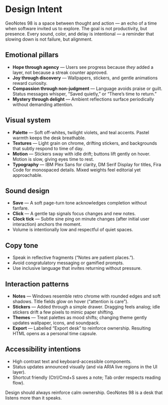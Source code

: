 # Design Intent

GeoNotes 98 is a space between thought and action — an echo of a time when software invited us to explore. The goal is not productivity, but presence. Every sound, color, and delay is intentional — a reminder that slowing down is not failure, but alignment.

## Emotional pillars

- **Hope through agency** — Users see progress because *they* added a layer, not because a streak counter approved.
- **Joy through discovery** — Wallpapers, stickers, and gentle animations reward curiosity.
- **Compassion through non-judgment** — Language avoids praise or guilt. Status messages whisper, “Saved quietly,” or “There’s time to return.”
- **Mystery through delight** — Ambient reflections surface periodically without demanding attention.

## Visual system

- **Palette** — Soft off-whites, twilight violets, and teal accents. Pastel warmth keeps the desk breathable.
- **Textures** — Light grain on chrome, drifting stickers, and backgrounds that subtly respond to time of day.
- **Motion** — Stickers sway with idle drift; buttons lift gently on hover. Motion is slow, giving eyes time to rest.
- **Typography** — IBM Plex Sans for clarity, DM Serif Display for titles, Fira Code for monospaced details. Mixed weights feel editorial yet approachable.

## Sound design

- **Save** — A soft page-turn tone acknowledges completion without fanfare.
- **Click** — A gentle tap signals focus changes and new notes.
- **Clock tick** — Subtle sine ping on minute changes (after initial user interaction) anchors the moment.
- Volume is intentionally low and respectful of quiet spaces.

## Copy tone

- Speak in reflective fragments (“Notes are patient places.”).
- Avoid congratulatory messaging or gamified prompts.
- Use inclusive language that invites returning without pressure.

## Interaction patterns

- **Notes** — Windows resemble retro chrome with rounded edges and soft shadows. Title fields glow on hover (“attention is care”).
- **Stickers** — Added through a simple drawer. Dragging feels analog; idle stickers drift a few pixels to mimic paper shifting.
- **Themes** — Treat palettes as mood shifts; changing theme gently updates wallpaper, icons, and soundpack.
- **Export** — Labelled “Export desk” to reinforce ownership. Resulting HTML opens as a personal time capsule.

## Accessibility intentions

- High contrast text and keyboard-accessible components.
- Status updates announced visually (and via ARIA live regions in the UI layer).
- Shortcut friendly (Ctrl/Cmd+S saves a note; Tab order respects reading flow).

Design should always reinforce calm ownership. GeoNotes 98 is a desk that listens more than it speaks.
